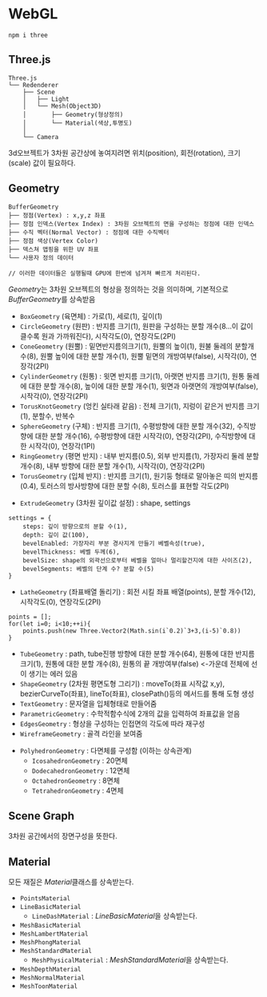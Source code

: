 # WebGL
```
npm i three
```

## Three.js
```
Three.js
└── Redenderer 
    ├── Scene
    │   ├── Light
    │   └── Mesh(Object3D) 
    │       ├── Geometry(형상정의)
    │       └── Material(색상,투명도)
    │
    └── Camera

```
3d오브젝트가 3차원 공간상에 놓여지려면 위치(position), 회전(rotation), 크기(scale) 값이 필요하다.

## Geometry
```
BufferGeometry
├── 정점(Vertex) : x,y,z 좌표 
├── 정점 인덱스(Vertex Index) : 3차원 오브젝트의 면을 구성하는 정점에 대한 인덱스
├── 수직 벡터(Normal Vector) : 정점에 대한 수직벡터
├── 정점 색상(Vertex Color)
├── 덱스쳐 맵핑을 위한 UV 좌표
└── 사용자 정의 데이터

// 이러한 데이터들은 실행될때 GPU에 한번에 넘겨져 빠르게 처리된다.
```
*Geometry*는 3차원 오브젝트의 형상을 정의하는 것을 의미하며, 기본적으로 *BufferGeometry*를 상속받음
- `BoxGeometry` (육면체) : 가로(1), 세로(1), 깊이(1)
- `CircleGeometry` (원판) : 반지름 크기(1), 원판을 구성하는 분할 개수(8...이 값이 클수록 원과 가까워진다), 시작각도(0), 연장각도(2PI)
- `ConeGeometry` (원뿔) : 밑면반지름의크기(1), 원뿔의 높이(1), 원불 둘레의 분할개수(8), 원뿔 높이에 대한 분할 개수(1), 원뿔 밑면의 개방여부(false), 시작각(0), 연장각(2PI)
- `CylinderGeometry` (원통) : 윗면 반지름 크기(1), 아랫면 반지름 크기(1), 원통 둘레에 대한 분할 개수(8), 높이에 대한 분할 개수(1), 윗면과 아랫면의 개방여부(false), 시작각(0), 연장각(2PI)
- `TorusKnotGeometry` (엉킨 실타래 같음) : 전체 크기(1), 지렁이 같은거 반지름 크기(1), 분할수, 반복수
- `SphereGeometry` (구체) : 반지름 크기(1), 수평방향에 대한 분할 개수(32), 수직방향에 대한 분할 개수(16), 수평방향에 대한 시작각(0), 연장각(2PI), 수직방향에 대한 시작각(0), 연장각(1PI)
- `RingGeometry` (평면 반지) : 내부 반지름(0.5), 외부 반지름(1), 가장자리 둘레 분할 개수(8), 내부 방향에 대한 분할 개수(1), 시작각(0), 연장각(2PI)
- `TorusGeometry` (입체 반지) : 반지름 크기(1), 원기둥 형태로 말아놓은 띠의 반지름(0.4), 토러스의 방사방향에 대한 분할 수(8), 토러스를 표현할 각도(2PI)
<!--  -->
- `ExtrudeGeometry` (3차원 깊이값 설정) : shape, settings
```
settings = {
    steps: 깊이 방향으로의 분할 수(1),
    depth: 깊이 값(100),
    bevelEnabled: 가장자리 부분 경사지게 만들기 베벨속성(true),
    bevelThickness: 베벨 두께(6),
    bevelSize: shape의 외곽선으로부터 베벨을 얼마나 멀리할건지에 대한 사이즈(2),
    bevelSegments: 베벨의 단계 수? 분할 수(5)
}
```
- `LatheGeometry` (좌표배열 돌리기) : 회전 시킬 좌표 배열(points), 분할 개수(12), 시작각도(0), 연장각도(2PI)
```
points = [];
for(let i=0; i<10;++i){
    points.push(new Three.Vector2(Math.sin(i`0.2)`3+3,(i-5)`0.8))
}
```
- `TubeGeometry` : path, tube진행 방향에 대한 분할 개수(64), 원통에 대한 반지름 크기(1), 원통에 대한 분할 개수(8), 원통의 끝 개방여부(false) <-가운데 전체에 선이 생기는 에러 있음
- `ShapeGeometry` (2차원 평면도형 그리기) : moveTo(좌표 시작값 x,y), bezierCurveTo(좌표), lineTo(좌표), closePath()등의 메서드를 통해 도형 생성
- `TextGeometry` : 문자열을 입체형태로 만들어줌
- `ParametricGeometry` : 수학적함수식에 2개의 값을 입력하여 좌표값을 얻음
- `EdgesGeometry` : 형상을 구성하는 인접면의 각도에 따라 재구성
- `WireframeGeometry` : 골격 라인을 보여줌
<!--  -->
- `PolyhedronGeometry` : 다면체를 구성함 (이하는 상속관계)
    - `IcosahedronGeometry` : 20면체
    - `DodecahedronGeometry` : 12면체 
    - `OctahedronGeometry` : 8면체
    - `TetrahedronGeometry` : 4면체

## Scene Graph
3차원 공간에서의 장면구성을 뜻한다.

## Material
모든 재질은 *Material*클래스를 상속받는다.

- `PointsMaterial`
- `LineBasicMaterial`
    - `LineDashMaterial` : *LineBasicMaterial*을 상속받는다.
- `MeshBasicMaterial`
- `MeshLambertMaterial`
- `MeshPhongMaterial`
- `MeshStandardMaterial`
    - `MeshPhysicalMaterial` : *MeshStandardMaterial*을 상속받는다.
- `MeshDepthMaterial`
- `MeshNormalMaterial`
- `MeshToonMaterial`
